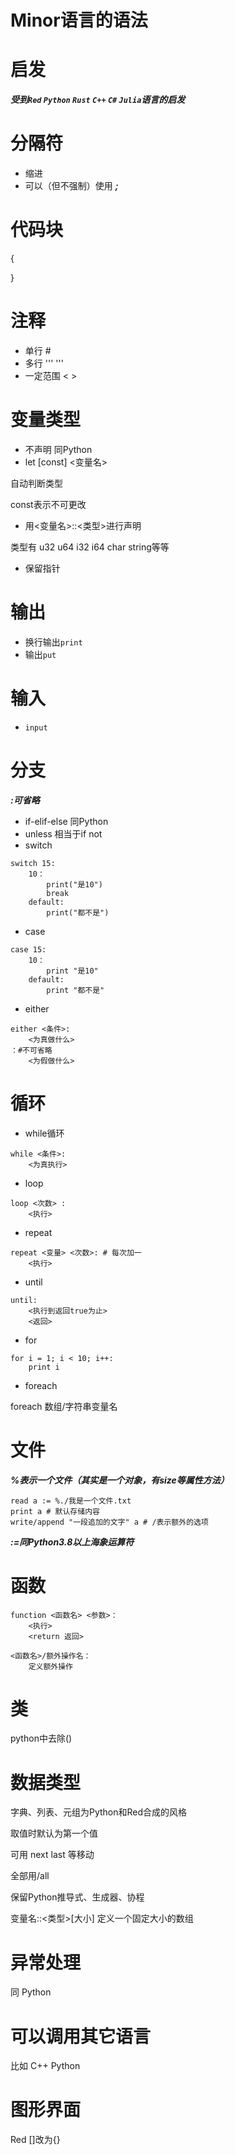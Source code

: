 # Minor语言的语法

# 启发
***受到```Red``` ```Python``` ```Rust``` ```C++``` ```C#``` ```Julia```语言的启发***

# 分隔符
- 缩进
- 可以（但不强制）使用 ***;***

# 代码块
{

}

# 注释
- 单行 #
- 多行 ''' '''
- 一定范围 < >

# 变量类型
- 不声明 同Python
- let [const] <变量名>

自动判断类型

const表示不可更改
- 用<变量名>::<类型>进行声明 

类型有 u32 u64 i32 i64 char string等等
- 保留指针

# 输出
- 换行输出```print```
- 输出```put```

# 输入
- ```input```

# 分支
***:可省略***
- if-elif-else 同Python
- unless 相当于if not
- switch
```minor
switch 15:
    10：
        print("是10")
        break
    default:
        print("都不是")
```
- case
```minor
case 15:
    10：
        print "是10"
    default:
        print "都不是"
```
- either
```minor
either <条件>:
    <为真做什么>
：#不可省略
    <为假做什么>
```

# 循环
- while循环
```minor
while <条件>:
    <为真执行>
```
- loop
```minor
loop <次数> :
    <执行>
```
- repeat
```minor
repeat <变量> <次数>: # 每次加一
    <执行>
```
- until
```minor
until:
    <执行到返回true为止>
    <返回>
```

- for
```minor
for i = 1; i < 10; i++:
    print i
```
- foreach 

foreach 数组/字符串变量名

# 文件
***%表示一个文件（其实是一个对象，有size等属性方法）***
```minor
read a := %./我是一个文件.txt
print a # 默认存储内容
write/append "一段追加的文字" a # /表示额外的选项
```
***:=同Python3.8以上海象运算符***

# 函数
```
function <函数名> <参数>：
    <执行>
    <return 返回>
```
```
<函数名>/额外操作名：
    定义额外操作
```

# 类
python中去除()

# 数据类型
字典、列表、元组为Python和Red合成的风格

取值时默认为第一个值

可用 next last 等移动

全部用/all

保留Python推导式、生成器、协程

变量名::<类型>[大小] 定义一个固定大小的数组

# 异常处理
同 Python

# 可以调用其它语言
比如 C++ Python

# 图形界面
Red []改为{}
